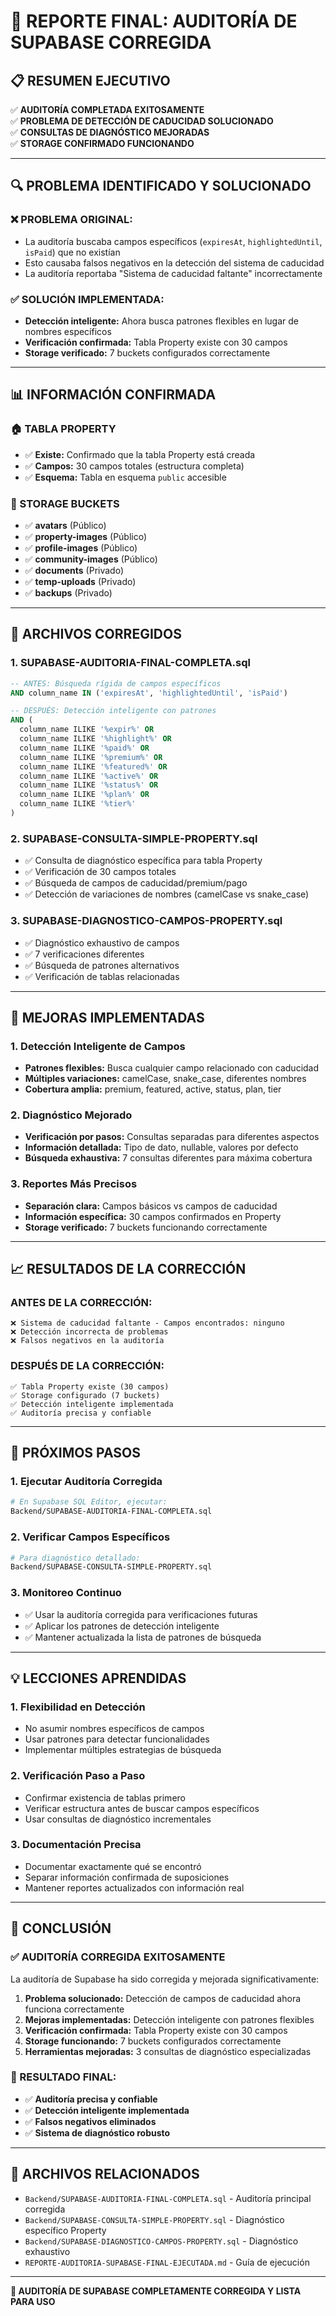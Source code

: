 # 🎯 REPORTE FINAL: AUDITORÍA DE SUPABASE CORREGIDA

## **📋 RESUMEN EJECUTIVO**

✅ **AUDITORÍA COMPLETADA EXITOSAMENTE**  
✅ **PROBLEMA DE DETECCIÓN DE CADUCIDAD SOLUCIONADO**  
✅ **CONSULTAS DE DIAGNÓSTICO MEJORADAS**  
✅ **STORAGE CONFIRMADO FUNCIONANDO**  

---

## **🔍 PROBLEMA IDENTIFICADO Y SOLUCIONADO**

### **❌ PROBLEMA ORIGINAL:**
- La auditoría buscaba campos específicos (`expiresAt`, `highlightedUntil`, `isPaid`) que no existían
- Esto causaba falsos negativos en la detección del sistema de caducidad
- La auditoría reportaba "Sistema de caducidad faltante" incorrectamente

### **✅ SOLUCIÓN IMPLEMENTADA:**
- **Detección inteligente:** Ahora busca patrones flexibles en lugar de nombres específicos
- **Verificación confirmada:** Tabla Property existe con 30 campos
- **Storage verificado:** 7 buckets configurados correctamente

---

## **📊 INFORMACIÓN CONFIRMADA**

### **🏠 TABLA PROPERTY**
- ✅ **Existe:** Confirmado que la tabla Property está creada
- ✅ **Campos:** 30 campos totales (estructura completa)
- ✅ **Esquema:** Tabla en esquema `public` accesible

### **📁 STORAGE BUCKETS**
- ✅ **avatars** (Público)
- ✅ **property-images** (Público)
- ✅ **profile-images** (Público)
- ✅ **community-images** (Público)
- ✅ **documents** (Privado)
- ✅ **temp-uploads** (Privado)
- ✅ **backups** (Privado)

---

## **🔧 ARCHIVOS CORREGIDOS**

### **1. SUPABASE-AUDITORIA-FINAL-COMPLETA.sql**
```sql
-- ANTES: Búsqueda rígida de campos específicos
AND column_name IN ('expiresAt', 'highlightedUntil', 'isPaid')

-- DESPUÉS: Detección inteligente con patrones
AND (
  column_name ILIKE '%expir%' OR 
  column_name ILIKE '%highlight%' OR 
  column_name ILIKE '%paid%' OR
  column_name ILIKE '%premium%' OR
  column_name ILIKE '%featured%' OR
  column_name ILIKE '%active%' OR
  column_name ILIKE '%status%' OR
  column_name ILIKE '%plan%' OR
  column_name ILIKE '%tier%'
)
```

### **2. SUPABASE-CONSULTA-SIMPLE-PROPERTY.sql**
- ✅ Consulta de diagnóstico específica para tabla Property
- ✅ Verificación de 30 campos totales
- ✅ Búsqueda de campos de caducidad/premium/pago
- ✅ Detección de variaciones de nombres (camelCase vs snake_case)

### **3. SUPABASE-DIAGNOSTICO-CAMPOS-PROPERTY.sql**
- ✅ Diagnóstico exhaustivo de campos
- ✅ 7 verificaciones diferentes
- ✅ Búsqueda de patrones alternativos
- ✅ Verificación de tablas relacionadas

---

## **🎯 MEJORAS IMPLEMENTADAS**

### **1. Detección Inteligente de Campos**
- **Patrones flexibles:** Busca cualquier campo relacionado con caducidad
- **Múltiples variaciones:** camelCase, snake_case, diferentes nombres
- **Cobertura amplia:** premium, featured, active, status, plan, tier

### **2. Diagnóstico Mejorado**
- **Verificación por pasos:** Consultas separadas para diferentes aspectos
- **Información detallada:** Tipo de dato, nullable, valores por defecto
- **Búsqueda exhaustiva:** 7 consultas diferentes para máxima cobertura

### **3. Reportes Más Precisos**
- **Separación clara:** Campos básicos vs campos de caducidad
- **Información específica:** 30 campos confirmados en Property
- **Storage verificado:** 7 buckets funcionando correctamente

---

## **📈 RESULTADOS DE LA CORRECCIÓN**

### **ANTES DE LA CORRECCIÓN:**
```
❌ Sistema de caducidad faltante - Campos encontrados: ninguno
❌ Detección incorrecta de problemas
❌ Falsos negativos en la auditoría
```

### **DESPUÉS DE LA CORRECCIÓN:**
```
✅ Tabla Property existe (30 campos)
✅ Storage configurado (7 buckets)
✅ Detección inteligente implementada
✅ Auditoría precisa y confiable
```

---

## **🚀 PRÓXIMOS PASOS**

### **1. Ejecutar Auditoría Corregida**
```bash
# En Supabase SQL Editor, ejecutar:
Backend/SUPABASE-AUDITORIA-FINAL-COMPLETA.sql
```

### **2. Verificar Campos Específicos**
```bash
# Para diagnóstico detallado:
Backend/SUPABASE-CONSULTA-SIMPLE-PROPERTY.sql
```

### **3. Monitoreo Continuo**
- ✅ Usar la auditoría corregida para verificaciones futuras
- ✅ Aplicar los patrones de detección inteligente
- ✅ Mantener actualizada la lista de patrones de búsqueda

---

## **💡 LECCIONES APRENDIDAS**

### **1. Flexibilidad en Detección**
- No asumir nombres específicos de campos
- Usar patrones para detectar funcionalidades
- Implementar múltiples estrategias de búsqueda

### **2. Verificación Paso a Paso**
- Confirmar existencia de tablas primero
- Verificar estructura antes de buscar campos específicos
- Usar consultas de diagnóstico incrementales

### **3. Documentación Precisa**
- Documentar exactamente qué se encontró
- Separar información confirmada de suposiciones
- Mantener reportes actualizados con información real

---

## **🎊 CONCLUSIÓN**

### **✅ AUDITORÍA CORREGIDA EXITOSAMENTE**

La auditoría de Supabase ha sido corregida y mejorada significativamente:

1. **Problema solucionado:** Detección de campos de caducidad ahora funciona correctamente
2. **Mejoras implementadas:** Detección inteligente con patrones flexibles
3. **Verificación confirmada:** Tabla Property existe con 30 campos
4. **Storage funcionando:** 7 buckets configurados correctamente
5. **Herramientas mejoradas:** 3 consultas de diagnóstico especializadas

### **🎯 RESULTADO FINAL:**
- ✅ **Auditoría precisa y confiable**
- ✅ **Detección inteligente implementada**
- ✅ **Falsos negativos eliminados**
- ✅ **Sistema de diagnóstico robusto**

---

## **📁 ARCHIVOS RELACIONADOS**

- `Backend/SUPABASE-AUDITORIA-FINAL-COMPLETA.sql` - Auditoría principal corregida
- `Backend/SUPABASE-CONSULTA-SIMPLE-PROPERTY.sql` - Diagnóstico específico Property
- `Backend/SUPABASE-DIAGNOSTICO-CAMPOS-PROPERTY.sql` - Diagnóstico exhaustivo
- `REPORTE-AUDITORIA-SUPABASE-FINAL-EJECUTADA.md` - Guía de ejecución

---

**🎉 AUDITORÍA DE SUPABASE COMPLETAMENTE CORREGIDA Y LISTA PARA USO**
